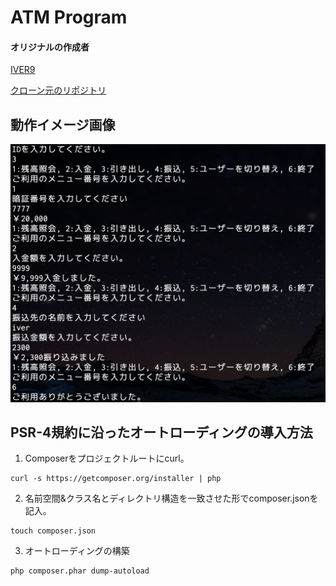 # ATM Program

#### オリジナルの作成者
<a href="https://github.com/IVER9">IVER9</a>

<a href="https://github.com/IVER9/ATMprogram-update">クローン元のリポジトリ</a>

## 動作イメージ画像

<img src="https://github.com/zidane-enlir/atm-program/raw/master/img/readme1.png">

## PSR-4規約に沿ったオートローディングの導入方法
  
1. Composerをプロジェクトルートにcurl。
```
curl -s https://getcomposer.org/installer | php
```
  
2. 名前空間&クラス名とディレクトリ構造を一致させた形でcomposer.jsonを記入。
```
touch composer.json
```
  
3. オートローディングの構築
```
php composer.phar dump-autoload
```
